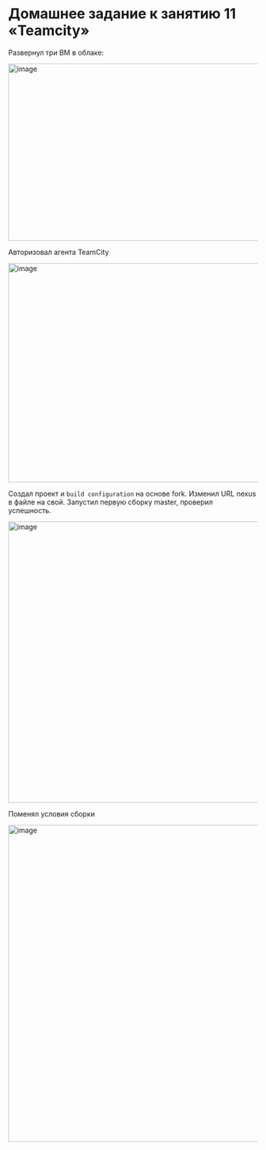# Домашнее задание к занятию 11 «Teamcity»


Развернул три ВМ в облаке:

<img width="1253" height="358" alt="image" src="https://github.com/user-attachments/assets/3c8c3d60-290c-446a-b6ba-a3778d4ffcf6" />

Авторизовал агента TeamCity

<img width="967" height="443" alt="image" src="https://github.com/user-attachments/assets/5bee22d1-2771-44ef-ba1c-b699889c71f8" />

Создал проект и `build configuration` на основе fork.
Изменил URL nexus в файле на свой.
Запустил первую сборку master, проверил успешность.

<img width="1162" height="568" alt="image" src="https://github.com/user-attachments/assets/1adfe2c1-721e-47c0-886e-0874417f45ac" />

Поменял условия сборки

<img width="1282" height="640" alt="image" src="https://github.com/user-attachments/assets/71c8af5d-8303-454f-baa8-754765431df2" />


